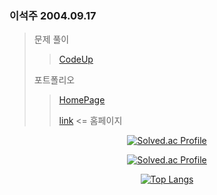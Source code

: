 
<meta name=viewport content="width=device-width, initial-scale=1.0">
<div class="text-justify>
<div class="pull-left">
                      
### 이석주 2004.09.17

>문제 풀이
>> [CodeUp](https://github.com/tjrenffl8/CodeUp.git)
>> 
>포트폴리오
>> [HomePage](https://github.com/seotjuu/Blog.git)
>>
>><a href="https://seotjuu.github.io/Blog/">link</a> <= 홈페이지

</div>
<div class="pull-right" align="center">

[![Solved.ac Profile](http://mazassumnida.wtf/api/mini/generate_badge?boj=tjrenffl8)](https://solved.ac/tjrenffl8/)
                                      
[![Solved.ac Profile](http://mazassumnida.wtf/api/v2/generate_badge?boj=tjrenffl8)](https://solved.ac/tjrenffl8/)

[![Top Langs](https://github-readme-stats.vercel.app/api/top-langs/?username=Seotjuu&layout=compact)](https://github.com/anuraghazra/github-readme-stats)

</div>
</div>



